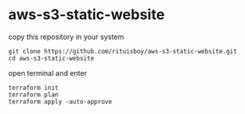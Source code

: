 # aws-s3-static-website

copy this repository in your system
```
git clone https://github.com/rituisboy/aws-s3-static-website.git
cd aws-s3-static-website
```

open terminal and enter
```
terraform init
terraform plan
terraform apply -auto-approve
```
